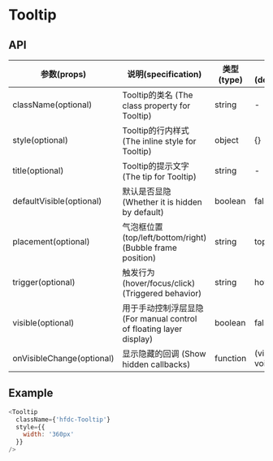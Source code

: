 # Tooltip

## API

| 参数(props) | 说明(specification) | 类型(type) | 默认值(defaultProps) |
| --- | --- | --- | --- |
| className(optional) | Tooltip的类名 (The class property for Tooltip) | string | - |
| style(optional) | Tooltip的行内样式 (The inline style for Tooltip) | object | {} |
| title(optional) | Tooltip的提示文字 (The tip for Tooltip) | string | - |
| defaultVisible(optional) | 默认是否显隐 (Whether it is hidden by default) | boolean | false |
| placement(optional) | 气泡框位置(top/left/bottom/right) (Bubble frame position) | string | top |
| trigger(optional) | 触发行为(hover/focus/click) (Triggered behavior) | string | hover |
| visible(optional) | 用于手动控制浮层显隐 (For manual control of floating layer display) | boolean | false |
| onVisibleChange(optional) | 显示隐藏的回调 (Show hidden callbacks) | function | (visible) => void |

## Example

```javascript
<Tooltip
  className={'hfdc-Tooltip'}
  style={{
    width: '360px'
  }}
/>
```

